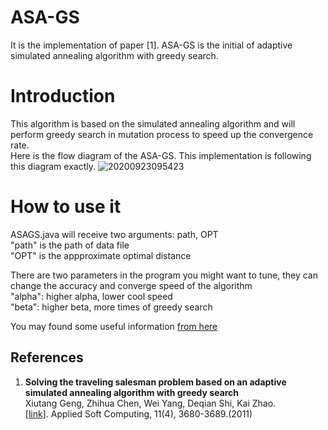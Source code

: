 # ASA-GS
It is the implementation of paper [1]. ASA-GS is the initial of adaptive simulated annealing algorithm with greedy search.

# Introduction
This algorithm is based on the simulated annealing algorithm and will perform greedy search in mutation process to speed up the convergence rate.  
Here is the flow diagram of the ASA-GS. This implementation is following this diagram exactly.
![20200923095423](https://user-images.githubusercontent.com/7517810/94022155-cb809980-fd82-11ea-8bce-591983259047.png)

# How to use it
ASAGS.java will receive two arguments: path, OPT  
"path" is the path of data file  
"OPT" is the appproximate optimal distance  

There are two parameters in the program you might want to tune, they can change the accuracy and converge speed of the algorithm  
"alpha": higher alpha, lower cool speed  
"beta": higher beta, more times of greedy search  

You may found some useful information [from here](http://www.math.uwaterloo.ca/tsp/world/countries.html)  


## References
1.  **Solving the traveling salesman problem based on an adaptive simulated annealing algorithm with greedy search**<br />
    Xiutang Geng, Zhihua Chen, Wei Yang, Deqian Shi, Kai Zhao. <br />
    [[link]](https://www.sciencedirect.com/science/article/abs/pii/S1568494611000573). Applied Soft Computing, 11(4), 3680-3689.(2011)
